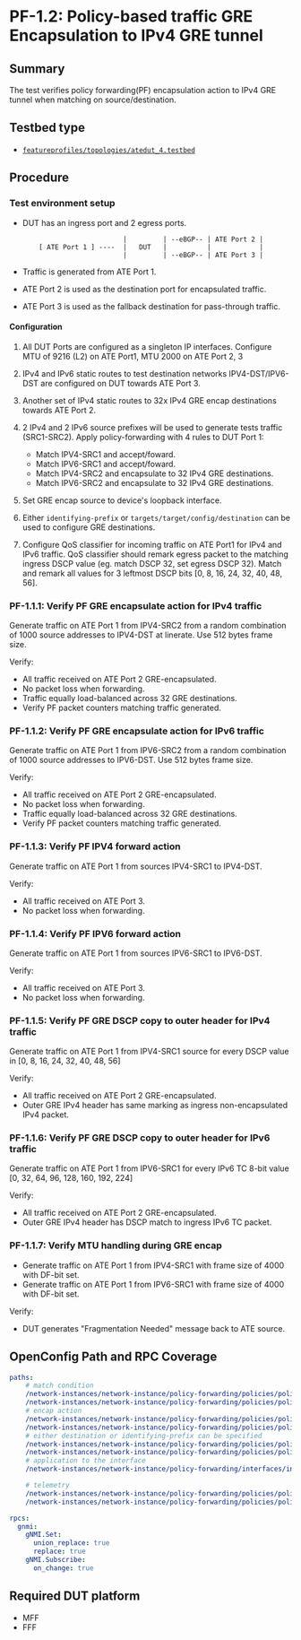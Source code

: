 # PF-1.2: Policy-based traffic GRE Encapsulation to IPv4 GRE tunnel

## Summary

The test verifies policy forwarding(PF) encapsulation action to IPv4 GRE tunnel when matching on source/destination.

## Testbed type

*  [`featureprofiles/topologies/atedut_4.testbed`](https://github.com/openconfig/featureprofiles/blob/main/topologies/atedut_4.testbed)

## Procedure

### Test environment setup

*   DUT has an ingress port and 2 egress ports.

    ```
                             |         | --eBGP-- | ATE Port 2 |
        [ ATE Port 1 ] ----  |   DUT   |          |            |
                             |         | --eBGP-- | ATE Port 3 |
    ```

*   Traffic is generated from ATE Port 1.
*   ATE Port 2 is used as the destination port for encapsulated 
    traffic.
*   ATE Port 3 is used as the fallback destination for
    pass-through traffic.

#### Configuration

1.  All DUT Ports are configured as a singleton IP interfaces. Configure MTU of 9216 (L2) on ATE Port1, MTU 2000 on ATE Port 2, 3
 
2.  IPv4 and IPv6 static routes to test destination networks IPV4-DST/IPV6-DST are configured on DUT towards ATE Port 3.

3.  Another set of IPv4 static routes to 32x IPv4 GRE encap destinations towards ATE Port 2.

4.  2 IPv4 and 2 IPv6 source prefixes will be used to generate tests traffic 
(SRC1-SRC2). Apply policy-forwarding with 4 rules to DUT Port 1:
    - Match IPV4-SRC1 and accept/foward.
    - Match IPV6-SRC1 and accept/foward.
    - Match IPV4-SRC2 and encapsulate to 32 IPv4 GRE destinations.
    - Match IPV6-SRC2 and encapsulate to 32 IPv4 GRE destinations.

5.   Set GRE encap source to device's loopback interface.
6.   Either `identifying-prefix` or `targets/target/config/destination` can be used to configure GRE destinations.
7.   Configure QoS classifier for incoming traffic on ATE Port1 for IPv4 and IPv6 traffic. 
     QoS classifier should remark egress packet to the matching ingress DSCP value (eg. match DSCP 32, set egress DSCP 32).
     Match and remark all values for 3 leftmost DSCP bits [0, 8, 16, 24, 32, 40, 48, 56].
    

### PF-1.1.1: Verify PF GRE encapsulate action for IPv4 traffic
Generate traffic on ATE Port 1 from IPV4-SRC2 from a random combination of 1000 source addresses to IPV4-DST at linerate.
Use 512 bytes frame size.

Verify:

*  All traffic received on ATE Port 2 GRE-encapsulated.
*  No packet loss when forwarding.
*  Traffic equally load-balanced across 32 GRE destinations.
*  Verify PF packet counters matching traffic generated.

### PF-1.1.2: Verify PF GRE encapsulate action for IPv6 traffic
Generate traffic on ATE Port 1 from IPV6-SRC2 from a random combination of 1000 source addresses to IPV6-DST.
Use 512 bytes frame size.

Verify:

*  All traffic received on ATE Port 2 GRE-encapsulated.
*  No packet loss when forwarding.
*  Traffic equally load-balanced across 32 GRE destinations.
*  Verify PF packet counters matching traffic generated.

### PF-1.1.3: Verify PF IPV4 forward action
Generate traffic on ATE Port 1 from sources IPV4-SRC1 to IPV4-DST.

Verify:

*  All traffic received on ATE Port 3.
*  No packet loss when forwarding.

### PF-1.1.4: Verify PF IPV6 forward action
Generate traffic on ATE Port 1 from sources IPV6-SRC1 to IPV6-DST.

Verify:

*  All traffic received on ATE Port 3.
*  No packet loss when forwarding.

### PF-1.1.5: Verify PF GRE DSCP copy to outer header for IPv4 traffic
Generate traffic on ATE Port 1 from IPV4-SRC1 source for every DSCP value in [0, 8, 16, 24, 32, 40, 48, 56]

Verify:

*  All traffic received on ATE Port 2 GRE-encapsulated.
*  Outer GRE IPv4 header has same marking as ingress non-encapsulated IPv4 packet.

### PF-1.1.6: Verify PF GRE DSCP copy to outer header for IPv6 traffic
Generate traffic on ATE Port 1 from IPV6-SRC1 for every IPv6 TC 8-bit value [0, 32, 64, 96, 128, 160, 192, 224]

Verify:

*  All traffic received on ATE Port 2 GRE-encapsulated.
*  Outer GRE IPv4 header has DSCP match to ingress IPv6 TC packet.

### PF-1.1.7: Verify MTU handling during GRE encap
* Generate traffic on ATE Port 1 from IPV4-SRC1 with frame size of 4000 with DF-bit set.
* Generate traffic on ATE Port 1 from IPV6-SRC1 with frame size of 4000 with DF-bit set.

Verify:

*  DUT generates "Fragmentation Needed" message back to ATE source.

## OpenConfig Path and RPC Coverage

```yaml
paths:
    # match condition
    /network-instances/network-instance/policy-forwarding/policies/policy/rules/rule/ipv4/config/source-address:
    /network-instances/network-instance/policy-forwarding/policies/policy/rules/rule/ipv6/config/source-address:
    # encap action
    /network-instances/network-instance/policy-forwarding/policies/policy/rules/rule/action/encapsulate-gre/targets/target/config/id:
    /network-instances/network-instance/policy-forwarding/policies/policy/rules/rule/action/encapsulate-gre/targets/target/config/source:
    # either destination or identifying-prefix can be specified
    /network-instances/network-instance/policy-forwarding/policies/policy/rules/rule/action/encapsulate-gre/targets/target/config/destination:
    /network-instances/network-instance/policy-forwarding/policies/policy/rules/rule/action/encapsulate-gre/config/identifying-prefix:
    # application to the interface
    /network-instances/network-instance/policy-forwarding/interfaces/interface/config/apply-forwarding-policy:

    # telemetry
    /network-instances/network-instance/policy-forwarding/policies/policy/rules/rule/state/matched-pkts:
    /network-instances/network-instance/policy-forwarding/policies/policy/rules/rule/state/matched-octets:

rpcs:
  gnmi:
    gNMI.Set:
      union_replace: true
      replace: true
    gNMI.Subscribe:
      on_change: true
```

## Required DUT platform

* MFF
* FFF